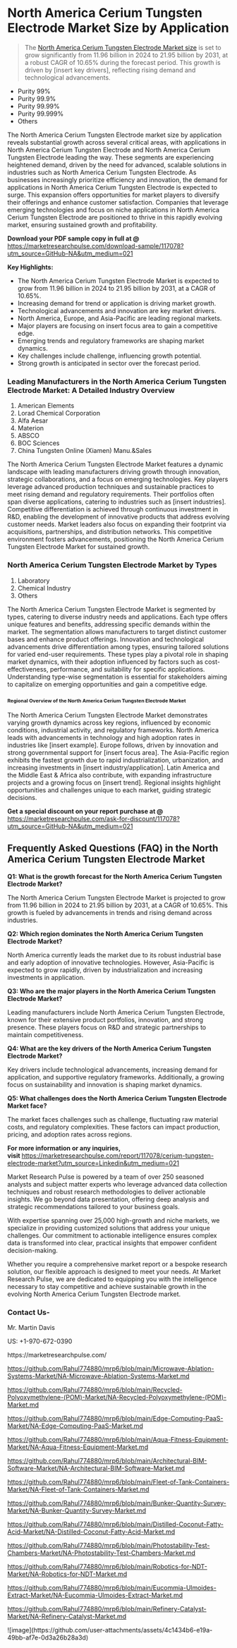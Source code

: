 <h1>North America Cerium Tungsten Electrode Market&nbsp;Size by Application</h1><blockquote><p>The <a href="https://marketresearchpulse.com/download-sample/117078?utm_source=GitHub-NA&amp;utm_medium=021">North America Cerium Tungsten Electrode Market size</a> is set to grow significantly from 11.96 billion in 2024 to 21.95 billion by 2031, at a robust CAGR of 10.65% during the forecast period. This growth is driven by [insert key drivers], reflecting rising demand and technological advancements.</p></blockquote><ul><li>Purity 99%<li> Purity 99.9%<li> Purity 99.99%<li> Purity 99.999%<li> Others</li></ul><p>The North America Cerium Tungsten Electrode market size by application reveals substantial growth across several critical areas, with applications in North America Cerium Tungsten Electrode and North America Cerium Tungsten Electrode leading the way. These segments are experiencing heightened demand, driven by the need for advanced, scalable solutions in industries such as North America Cerium Tungsten Electrode. As businesses increasingly prioritize efficiency and innovation, the demand for applications in North America Cerium Tungsten Electrode is expected to surge. This expansion offers opportunities for market players to diversify their offerings and enhance customer satisfaction. Companies that leverage emerging technologies and focus on niche applications in North America Cerium Tungsten Electrode are positioned to thrive in this rapidly evolving market, ensuring sustained growth and profitability.</p><p><strong>Download your PDF sample copy in full at @ </strong><a href="https://marketresearchpulse.com/download-sample/117078?utm_source=GitHub-NA&amp;utm_medium=021">https://marketresearchpulse.com/download-sample/117078?utm_source=GitHub-NA&amp;utm_medium=021</a></p><p><strong>Key Highlights: </strong></p><ul><li>The North America Cerium Tungsten Electrode Market is expected to grow from 11.96 billion in 2024 to 21.95 billion by 2031, at a CAGR of 10.65%.</li><li>Increasing demand for trend or application is driving market growth.</li><li>Technological advancements and innovation are key market drivers.</li><li>North America, Europe, and Asia-Pacific are leading regional markets.</li><li>Major players are focusing on insert focus area to gain a competitive edge.</li><li>Emerging trends and regulatory frameworks are shaping market dynamics.</li><li>Key challenges include challenge, influencing growth potential.</li><li>Strong growth is anticipated in sector over the forecast period.</li></ul><h3>Leading Manufacturers in the North America Cerium Tungsten Electrode Market: A Detailed Industry Overview</h3><ol><li>American Elements</li><li>Lorad Chemical Corporation</li><li>Alfa Aesar</li><li>Materion</li><li>ABSCO</li><li>BOC Sciences</li><li>China Tungsten Online (Xiamen) Manu.&Sales</li></ol><div class="flex max-w-full flex-col flex-grow"><div class="min-h-8 text-message flex w-full flex-col items-end gap-2 whitespace-normal break-words [.text-message+&amp;]:mt-5" dir="auto" data-message-author-role="assistant" data-message-id="fd8432e4-4910-450d-b182-61b7bfb0a01f" data-message-model-slug="gpt-4o"><div class="flex w-full flex-col gap-1 empty:hidden first:pt-[3px]"><div class="markdown prose w-full break-words dark:prose-invert light"><p>The North America Cerium Tungsten Electrode Market features a dynamic landscape with leading manufacturers driving growth through innovation, strategic collaborations, and a focus on emerging technologies. Key players leverage advanced production techniques and sustainable practices to meet rising demand and regulatory requirements. Their portfolios often span diverse applications, catering to industries such as [insert industries]. Competitive differentiation is achieved through continuous investment in R&amp;D, enabling the development of innovative products that address evolving customer needs. Market leaders also focus on expanding their footprint via acquisitions, partnerships, and distribution networks. This competitive environment fosters advancements, positioning the North America Cerium Tungsten Electrode Market for sustained growth.</p></div></div></div></div><h3>North America Cerium Tungsten Electrode Market by Types</h3><ol><li>Laboratory<li> Chemical Industry<li> Others</li></ol><div class="flex max-w-full flex-col flex-grow"><div class="min-h-8 text-message flex w-full flex-col items-end gap-2 whitespace-normal break-words [.text-message+&amp;]:mt-5" dir="auto" data-message-author-role="assistant" data-message-id="084470be-0bb7-4664-bddf-5156b4f41249" data-message-model-slug="gpt-4o-mini"><div class="flex w-full flex-col gap-1 empty:hidden first:pt-[3px]"><div class="markdown prose w-full break-words dark:prose-invert light"><p>The North America Cerium Tungsten Electrode Market is segmented by types, catering to diverse industry needs and applications. Each type offers unique features and benefits, addressing specific demands within the market. The segmentation allows manufacturers to target distinct customer bases and enhance product offerings. Innovation and technological advancements drive differentiation among types, ensuring tailored solutions for varied end-user requirements. These types play a pivotal role in shaping market dynamics, with their adoption influenced by factors such as cost-effectiveness, performance, and suitability for specific applications. Understanding type-wise segmentation is essential for stakeholders aiming to capitalize on emerging opportunities and gain a competitive edge.</p></div></div></div></div><h3><span style="font-size: 11px;">Regional Overview of the North America Cerium Tungsten Electrode Market</span></h3><div class="flex max-w-full flex-col flex-grow"><div class="min-h-8 text-message flex w-full flex-col items-end gap-2 whitespace-normal break-words [.text-message+&amp;]:mt-5" dir="auto" data-message-author-role="assistant" data-message-id="e9038762-ce64-4e30-91c9-9bd413514231" data-message-model-slug="gpt-4o-mini"><div class="flex w-full flex-col gap-1 empty:hidden first:pt-[3px]"><div class="markdown prose w-full break-words dark:prose-invert light"><p>The North America Cerium Tungsten Electrode Market demonstrates varying growth dynamics across key regions, influenced by economic conditions, industrial activity, and regulatory frameworks. North America leads with advancements in technology and high adoption rates in industries like [insert example]. Europe follows, driven by innovation and strong governmental support for [insert focus area]. The Asia-Pacific region exhibits the fastest growth due to rapid industrialization, urbanization, and increasing investments in [insert industry/application]. Latin America and the Middle East &amp; Africa also contribute, with expanding infrastructure projects and a growing focus on [insert trend]. Regional insights highlight opportunities and challenges unique to each market, guiding strategic decisions.</p></div></div></div></div><p><strong>Get a special discount on your report purchase at @ </strong><a href="https://marketresearchpulse.com/ask-for-discount/117078?utm_source=GitHub-NA&amp;utm_medium=021">https://marketresearchpulse.com/ask-for-discount/117078?utm_source=GitHub-NA&amp;utm_medium=021</a></p><h2>Frequently Asked Questions (FAQ) in the North America Cerium Tungsten Electrode Market</h2><p><strong>Q1: What is the growth forecast for the North America Cerium Tungsten Electrode Market?</strong></p><p>The North America Cerium Tungsten Electrode Market is projected to grow from 11.96 billion in 2024 to 21.95 billion by 2031, at a CAGR of 10.65%. This growth is fueled by advancements in trends and rising demand across industries.</p><p><strong>Q2: Which region dominates the North America Cerium Tungsten Electrode Market?</strong></p><p>North America currently leads the market due to its robust industrial base and early adoption of innovative technologies. However, Asia-Pacific is expected to grow rapidly, driven by industrialization and increasing investments in application.</p><p><strong>Q3: Who are the major players in the North America Cerium Tungsten Electrode Market?</strong></p><p>Leading manufacturers include North America Cerium Tungsten Electrode, known for their extensive product portfolios, innovation, and strong presence. These players focus on R&amp;D and strategic partnerships to maintain competitiveness.</p><p><strong>Q4: What are the key drivers of the North America Cerium Tungsten Electrode Market?</strong></p><p>Key drivers include technological advancements, increasing demand for application, and supportive regulatory frameworks. Additionally, a growing focus on sustainability and innovation is shaping market dynamics.</p><p><strong>Q5: What challenges does the North America Cerium Tungsten Electrode Market face?</strong></p><p>The market faces challenges such as challenge, fluctuating raw material costs, and regulatory complexities. These factors can impact production, pricing, and adoption rates across regions.</p><p><strong>For more information or any inquiries, visit&nbsp;</strong><a href="https://marketresearchpulse.com/report/117078/cerium-tungsten-electrode-market?utm_source=Linkedin&utm_medium=021">https://marketresearchpulse.com/report/117078/cerium-tungsten-electrode-market?utm_source=Linkedin&utm_medium=021</a></p><p>Market Research Pulse is powered by a team of over 250 seasoned analysts and subject matter experts who leverage advanced data collection techniques and robust research methodologies to deliver actionable insights. We go beyond data presentation, offering deep analysis and strategic recommendations tailored to your business goals.</p><p>With expertise spanning over 25,000 high-growth and niche markets, we specialize in providing customized solutions that address your unique challenges. Our commitment to actionable intelligence ensures complex data is transformed into clear, practical insights that empower confident decision-making.</p><p>Whether you require a comprehensive market report or a bespoke research solution, our flexible approach is designed to meet your needs. At Market Research Pulse, we are dedicated to equipping you with the intelligence necessary to stay competitive and achieve sustainable growth in the evolving North America Cerium Tungsten Electrode market.</p><h3><strong>Contact Us-</strong></h3><p>Mr. Martin Davis</p><p>US: +1-970-672-0390</p><p>https://marketresearchpulse.com/</p><p><a href="https://github.com/Rahul774880/mrp6/blob/main/Microwave-Ablation-Systems-Market/NA-Microwave-Ablation-Systems-Market.md">https://github.com/Rahul774880/mrp6/blob/main/Microwave-Ablation-Systems-Market/NA-Microwave-Ablation-Systems-Market.md</a></p><p><a href="https://github.com/Rahul774880/mrp6/blob/main/Recycled-Polyoxymethylene-(POM)-Market/NA-Recycled-Polyoxymethylene-(POM)-Market.md">https://github.com/Rahul774880/mrp6/blob/main/Recycled-Polyoxymethylene-(POM)-Market/NA-Recycled-Polyoxymethylene-(POM)-Market.md</a></p><p><a href="https://github.com/Rahul774880/mrp6/blob/main/Edge-Computing-PaaS-Market/NA-Edge-Computing-PaaS-Market.md">https://github.com/Rahul774880/mrp6/blob/main/Edge-Computing-PaaS-Market/NA-Edge-Computing-PaaS-Market.md</a></p><p><a href="https://github.com/Rahul774880/mrp6/blob/main/Aqua-Fitness-Equipment-Market/NA-Aqua-Fitness-Equipment-Market.md">https://github.com/Rahul774880/mrp6/blob/main/Aqua-Fitness-Equipment-Market/NA-Aqua-Fitness-Equipment-Market.md</a></p><p><a href="https://github.com/Rahul774880/mrp6/blob/main/Architectural-BIM-Software-Market/NA-Architectural-BIM-Software-Market.md">https://github.com/Rahul774880/mrp6/blob/main/Architectural-BIM-Software-Market/NA-Architectural-BIM-Software-Market.md</a></p><p><a href="https://github.com/Rahul774880/mrp6/blob/main/Fleet-of-Tank-Containers-Market/NA-Fleet-of-Tank-Containers-Market.md">https://github.com/Rahul774880/mrp6/blob/main/Fleet-of-Tank-Containers-Market/NA-Fleet-of-Tank-Containers-Market.md</a></p><p><a href="https://github.com/Rahul774880/mrp6/blob/main/Bunker-Quantity-Survey-Market/NA-Bunker-Quantity-Survey-Market.md">https://github.com/Rahul774880/mrp6/blob/main/Bunker-Quantity-Survey-Market/NA-Bunker-Quantity-Survey-Market.md</a></p><p><a href="https://github.com/Rahul774880/mrp6/blob/main/Distilled-Coconut-Fatty-Acid-Market/NA-Distilled-Coconut-Fatty-Acid-Market.md">https://github.com/Rahul774880/mrp6/blob/main/Distilled-Coconut-Fatty-Acid-Market/NA-Distilled-Coconut-Fatty-Acid-Market.md</a></p><p><a href="https://github.com/Rahul774880/mrp6/blob/main/Photostability-Test-Chambers-Market/NA-Photostability-Test-Chambers-Market.md">https://github.com/Rahul774880/mrp6/blob/main/Photostability-Test-Chambers-Market/NA-Photostability-Test-Chambers-Market.md</a></p><p><a href="https://github.com/Rahul774880/mrp6/blob/main/Robotics-for-NDT-Market/NA-Robotics-for-NDT-Market.md">https://github.com/Rahul774880/mrp6/blob/main/Robotics-for-NDT-Market/NA-Robotics-for-NDT-Market.md</a></p><p><a href="https://github.com/Rahul774880/mrp6/blob/main/Eucommia-Ulmoides-Extract-Market/NA-Eucommia-Ulmoides-Extract-Market.md">https://github.com/Rahul774880/mrp6/blob/main/Eucommia-Ulmoides-Extract-Market/NA-Eucommia-Ulmoides-Extract-Market.md</a></p><p><a href="https://github.com/Rahul774880/mrp6/blob/main/Refinery-Catalyst-Market/NA-Refinery-Catalyst-Market.md">https://github.com/Rahul774880/mrp6/blob/main/Refinery-Catalyst-Market/NA-Refinery-Catalyst-Market.md</a></p>
![image](https://github.com/user-attachments/assets/4c1434b6-e19a-49bb-af7e-0d3a26b28a3d)
